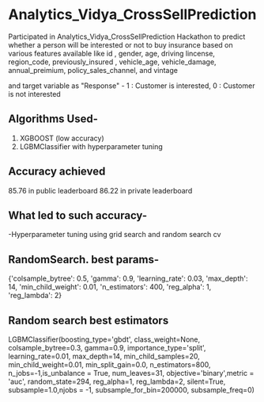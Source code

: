 # Analytics_Vidya_CrossSellPrediction

Participated in Analytics_Vidya_CrossSellPrediction Hackathon to predict whether a person will be interested or not to buy insurance based on various features available like id , gender, age, driving lincense, region_code, previously_insured , vehicle_age, vehicle_damage, annual_preimium, policy_sales_channel, and vintage

and target variable as "Response" - 1 :  Customer is interested, 0 : Customer is not interested

## Algorithms Used-

1. XGBOOST (low accuracy)
2. LGBMClassifier with hyperparameter tuning

## Accuracy achieved 

85.76 in public leaderboard
86.22 in private leaderboard

## What led to such accuracy-

-Hyperparameter tuning using grid search and random search cv

## RandomSearch. best params-

{'colsample_bytree': 0.5,
 'gamma': 0.9,
 'learning_rate': 0.03,
 'max_depth': 14,
 'min_child_weight': 0.01,
 'n_estimators': 400,
 'reg_alpha': 1,
 'reg_lambda': 2}
 
 ## Random search best estimators
 
 LGBMClassifier(boosting_type='gbdt', class_weight=None, colsample_bytree=0.3,
               gamma=0.9, importance_type='split', learning_rate=0.01,
               max_depth=14, min_child_samples=20, min_child_weight=0.01,
               min_split_gain=0.0, n_estimators=800, n_jobs=-1,is_unbalance = True, num_leaves=31,
               objective='binary',metric = 'auc', random_state=294, reg_alpha=1, reg_lambda=2,
               silent=True, subsample=1.0,njobs = -1, subsample_for_bin=200000,
               subsample_freq=0)
               
